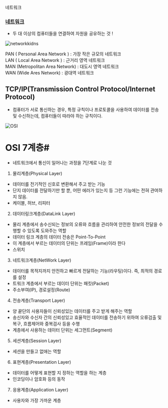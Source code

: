 네트워크

### [네트워크](https://velog.io/@yunaaa/CS-BASICS-%EB%84%A4%ED%8A%B8%EC%9B%8C%ED%81%AC)

- 두 대 이상의 컴퓨터들을 연결하여 자원을 공유하는 것 !




![networkkidns](https://user-images.githubusercontent.com/86518113/147313603-7e590467-33aa-4b45-87de-6172c5b0d479.PNG)




PAN ( Personal Area Network ) : 가장 작은 규모의 네트워크<br>
LAN ( Local Area Network ) : 근거리 영역 네트워크<br>
MAN (Metropolitan Area Network) : 대도시 영역 네트워크<br>
WAN (Wide Ares Network) : 광대역 네트워크




<h2>TCP/IP(Transmission Control Protocol/Internet Protocol)</h2>

- 컴퓨터가 서로 통신하는 경우, 특정 규칙이나 프로토콜을 사용하여 데이터를 전송 및 수신하는데, 컴퓨터들이 따라야 하는 규칙이다.

![OSI](https://user-images.githubusercontent.com/86518113/147328310-524d8909-3208-42f2-8630-ec5e39bf3c42.PNG)

# OSI 7계층# 

- 네트워크에서 통신이 일어나는 과정을 7단계로 나눈 것

1. 물리계층(Physical Layer)
- 데이터를 전기적인 신호로 변환해서 주고 받는 기능
- 단지 데이터를 전달하기만 할 뿐, 어떤 에러가 있는지 등 그런 기능에는 전혀 관여하지 않음.
- 케이블, 허브, 리피터

2. 데이터링크계층(DataLink Layer)
- 물리 계층에서 송수신되는 정보의 오류와 흐름을 관리하여 안전한 정보의 전달을 수행할 수 있도록 도와주는    역할
- 데이터 링크 계층의 데이터 전송은 Point-To-Point 
- 이 계층에서 부르는 데이터의 단위는 프레임(Frame)이라 한다
- 스위치

3. 네트워크계층(NetWork Layer) 
- 데이터를 목적지까지 안전하고 빠르게 전달하는 기능(라우팅)이다. 즉, 최적의 경로를 설정
- 트워크 계층에서 부르는 데이터 단위는 패킷(Packet)
- 주소부여(IP), 경로설정(Route) 

4. 전송계층(Transport Layer) 
- 양 끝단의 사용자들이 신뢰성있는 데이터를 주고 받게 해주는 역할
- 송신자와 수신자 간의 신뢰성있고 효율적인 데이터를 전송하기 위하여 오류검출 및 복구, 흐름제어와 중복검사 등을 수행
- 계층에서 사용하는 데이터 단위는 세그먼트(Segment)

5. 세션계층(Session Layer)
- 세션을 만들고 없애는 역할

6. 표현계층(Presentation Layer)
- 데이터를 어떻게 표현할 지 정하는 역할을 하는 계층
- 인코딩이나 암호화 등의 동작

7. 응용계층(Application Layer)
- 사용자와 가장 가까운 계층
